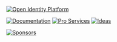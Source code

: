 [![Open Identity Platform](https://www.openidentityplatform.org/assets/img/oip-star.png?ver3)](https://github.com/OpenIdentityPlatform)

[![Documentation](https://img.shields.io/badge/📄-Documentation-lemonchiffon)](https://doc.openidentityplatform.org/)
[![Pro Services](https://img.shields.io/badge/💪-PRO_Services-green)](https://github.com/OpenIdentityPlatform/.github/wiki/Approved-Vendor-List)
[![Ideas](https://img.shields.io/badge/💡-Ideas-violet)](https://github.com/orgs/OpenIdentityPlatform/discussions/5)

[![Sponsors](https://opencollective.com/OpenIdentityPlatform/sponsors.svg?width=891)](https://opencollective.com/OpenIdentityPlatform)
